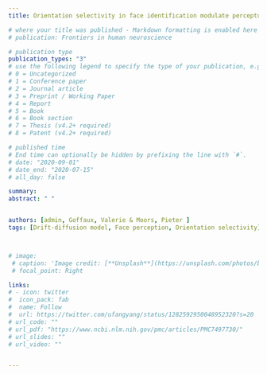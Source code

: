 ```yaml
---
title: Orientation selectivity in face identification modulate perceptual decision making

# where your title was published - Markdown formatting is enabled here for italic etc.
# publication: Frontiers in human neuroscience

# publication type
publication_types: "3"
# use the following legend to specify the type of your publication, e.g. "1" for conference
# 0 = Uncategorized
# 1 = Conference paper
# 2 = Journal article
# 3 = Preprint / Working Paper
# 4 = Report
# 5 = Book
# 6 = Book section
# 7 = Thesis (v4.2+ required)
# 8 = Patent (v4.2+ required)

# published time
# End time can optionally be hidden by prefixing the line with `#`.
# date: "2020-09-01"
# date_end: "2020-07-15"
# all_day: false

summary: 
abstract: " "


authors: [admin, Goffaux, Valerie & Moors, Pieter ]
tags: [Drift-diffusion model, Face perception, Orientation selectivity]



# image:
 # caption: 'Image credit: [**Unsplash**](https://unsplash.com/photos/bzdhc5b3Bxs)'
 # focal_point: Right

links:
# - icon: twitter
#  icon_pack: fab
#  name: Follow
#  url: https://twitter.com/ufangyang/status/1282592950048952320?s=20
# url_code: ""
# url_pdf: "https://www.ncbi.nlm.nih.gov/pmc/articles/PMC7497730/"
# url_slides: ""
# url_video: ""


---
```

